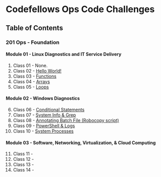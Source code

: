 # Codefellows Ops Code Challenges

## Table of Contents
### 201 Ops - Foundation
#### Module 01 - Linux Diagnostics and IT Service Delivery
1. Class 01 - None. 
2. Class 02 - [Hello World!](/201-ops/02_helloworld.sh)
3. Class 03 - [Functions](/201-ops/03_functions.sh)
4. Class 04 - [Arrays](/201-ops/04_arrays.sh)
5. Class 05 - [Loops](/201-ops/05_loops.sh)

#### Module 02 - Windows Diagnostics
6. Class 06 - [Conditional Statements](/201-ops/06_conditionals.sh)
7. Class 07 - [System Info & Grep](/201-ops/07_sysinfo.sh)
8. Class 08 - [Annotating Batch File (Robocopy script)](/201-ops/08_robocopy.bat)
9. Class 09 - [PowerShell & Logs](/201-ops/09_powershell_logs.ps1)
10. Class 10 - [System Processes](/201-ops/10_system_process.ps1)

#### Module 03 - Software, Networking, Virtualization, & Cloud Computing
11. Class 11 -
12. Class 12 -
13. Class 13 -
14. Class 14 - 

